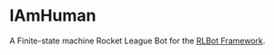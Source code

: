 # IAmHuman
A Finite-state machine Rocket League Bot for the [RLBot Framework](https://github.com/drssoccer55/RLBot/).
